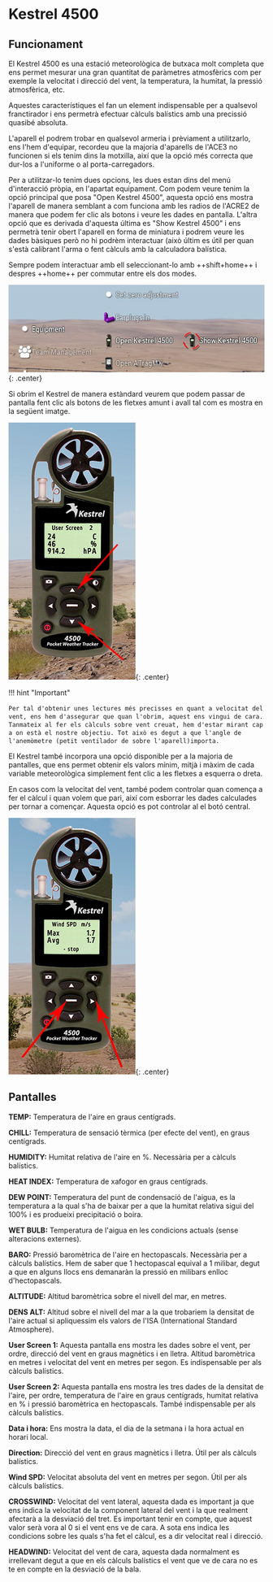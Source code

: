 # Kestrel 4500

## Funcionament

El Kestrel 4500 es una estació meteorològica de butxaca molt completa que ens permet mesurar una gran quantitat de paràmetres atmosfèrics com per exemple la velocitat i direcció del vent, la temperatura, la humitat, la pressió atmosfèrica, etc. 

Aquestes característiques el fan un element indispensable per a qualsevol franctirador i ens permetrà efectuar càlculs balístics amb una precissió quasibé absoluta. 

L'aparell el podrem trobar en qualsevol armeria i prèviament a utilitzarlo, ens l'hem d'equipar, recordeu que la majoria d'aparells de l'ACE3 no funcionen si els tenim dins la motxilla, així que la opció més correcta que dur-los a l'uniforme o al porta-carregadors.

Per a utilitzar-lo tenim dues opcions, les dues estan dins del menú d'interacció pròpia, en l'apartat equipament. Com podem veure tenim la opció principal que posa "Open Kestrel 4500", aquesta opció ens mostra l'aparell de manera semblant a com funciona amb les radios de l'ACRE2 de manera que podem fer clic als botons i veure les dades en pantalla. L'altra opció que es derivada d'aquesta última es "Show Kestrel 4500" i ens permetrà tenir obert l'aparell en forma de miniatura i podrem veure les dades bàsiques però no hi podrèm interactuar (això últim es útil per quan s'està calibrant l'arma o fent càlculs amb la calculadora balística.

Sempre podem interactuar amb ell seleccionant-lo amb ++shift+home++ i despres ++home++ per commutar entre els dos modes.

![image](../_imatges/kestrelace.jpg){: .center}

Si obrim el Kestrel de manera estàndard veurem que podem passar de pantalla fent clic als botons de les fletxes amunt i avall tal com es mostra en la següent imatge.

![image](../_imatges/kestreloverview.png){: .center}

!!! hint "Important"

	Per tal d'obtenir unes lectures més precisses en quant a velocitat del vent, ens hem d'assegurar que quan l'obrim, aquest ens vingui de cara. Tanmateix al fer els càlculs sobre vent creuat, hem d'estar mirant cap a on està el nostre objectiu. Tot això es degut a que l'angle de l'anemòmetre (petit ventilador de sobre l'aparell)importa.

El Kestrel també incorpora una opció disponible per a la majoria de pantalles, que ens permet obtenir els valors mínim, mitjà i màxim de cada variable meteorològica simplement fent clic a les fletxes a esquerra o dreta.

En casos com la velocitat del vent, també podem controlar quan comença a fer el càlcul i quan volem que pari, així com esborrar les dades calculades per tornar a començar. Aquesta opció es pot controlar al el botó central.

![image](../_imatges/kestreloverview2.png){: .center}

## Pantalles

**TEMP:** Temperatura de l'aire en graus centígrads.

**CHILL:** Temperatura de sensació tèrmica (per efecte del vent), en graus centígrads.

**HUMIDITY:** Humitat relativa de l'aire en %. Necessària per a càlculs balístics.

**HEAT INDEX:** Temperatura de xafogor en graus centígrads.

**DEW POINT:** Temperatura del punt de condensació de l'aigua, es la temperatura a la qual s'ha de baixar per a que la humitat relativa sigui del 100% i es produeixi precipitació o boira.

**WET BULB:** Temperatura de l'aigua en les condicions actuals (sense alteracions externes).

**BARO:** Pressió baromètrica de l'aire en hectopascals. Necessària per a càlculs balístics. Hem de saber que 1 hectopascal equival a 1 milibar, degut a que en alguns llocs ens demanaràn la pressió en milibars enlloc d'hectopascals.

**ALTITUDE:** Altitud baromètrica sobre el nivell del mar, en metres.

**DENS ALT:** Altitud sobre el nivell del mar a la que trobariem la densitat de l'aire actual si apliquessim els valors de l'ISA (International Standard Atmosphere).

**User Screen 1:** Aquesta pantalla ens mostra les dades sobre el vent, per ordre, direcció del vent en graus magnètics i en lletra. Altitud baromètrica en metres i velocitat del vent en metres per segon. Es indispensable per als càlculs balístics.

**User Screen 2:** Aquesta pantalla ens mostra les tres dades de la densitat de l'aire, per ordre, temperatura de l'aire en graus centígrads, humitat relativa en % i pressió baromètrica en hectopascals. També indispensable per als càlculs balístics.

**Data i hora:** Ens mostra la data, el dia de la setmana i la hora actual en horari local.

**Direction:** Direcció del vent en graus magnètics i lletra. Útil per als càlculs balístics.

**Wind SPD:** Velocitat absoluta del vent en metres per segon. Útil per als càlculs balístics.

**CROSSWIND:** Velocitat del vent lateral, aquesta dada es important ja que ens indica la velocitat de la component lateral del vent i la que realment afectarà a la desviació del tret. Es important tenir en compte, que aquest valor serà vora al 0 si el vent ens ve de cara. A sota ens indica les condicions sobre les quals s'ha fet el càlcul, es a dir velocitat real i direcció.

**HEADWIND:** Velocitat del vent de cara, aquesta dada normalment es irrellevant degut a que en els càlculs balístics el vent que ve de cara no es te en compte en la desviació de la bala.